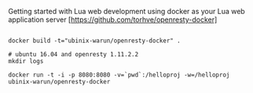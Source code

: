 Getting started with Lua web development using docker as your Lua web application server [https://github.com/torhve/openresty-docker]

```

docker build -t="ubinix-warun/openresty-docker" .

# ubuntu 16.04 and openresty 1.11.2.2
mkdir logs

docker run -t -i -p 8080:8080 -v=`pwd`:/helloproj -w=/helloproj ubinix-warun/openresty-docker

```